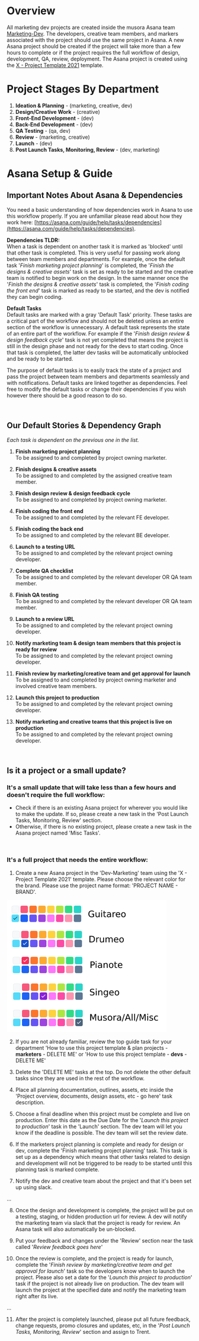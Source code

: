 # Overview

All marketing dev projects are created inside 
the musora Asana team [Marketing-Dev](https://app.Asana.com/0/1199995198037877/overview).
The developers, creative team members, and markers associated with the project 
should use the same project in Asana. A new Asana project should be created if the project
will take more than a few hours to complete or if the project requires the full workflow 
of design, development, QA, review, deployment. The Asana project is created using the 
[X - Project Template 2021](https://app.asana.com/0/1199995198037881/list) template.

# Project Stages By Department

1. **Ideation & Planning** - (marketing, creative, dev)
1. **Design/Creative Work** - (creative)
1. **Front-End Development** - (dev)
1. **Back-End Development** - (dev)
1. **QA Testing** - (qa, dev)
1. **Review** - (marketing, creative)
1. **Launch** - (dev)
1. **Post Launch Tasks, Monitoring, Review** - (dev, marketing)

# Asana Setup & Guide

## Important Notes About Asana & Dependencies
You need a basic understanding of how dependencies work in Asana to use 
this workflow properly. If you are unfamiliar please read about how they work here: 
[https://asana.com/guide/help/tasks/dependencies](https://asana.com/guide/help/tasks/dependencies).  
  
**Dependencies TLDR:**   
When a task is dependent on another task it is marked as 'blocked' 
until that other task is completed. This is very useful for passing work along between team members
and departments. For example, once the default task '_Finish marketing project planning_' is completed,
the '_Finish the designs & creative assets_' task is set as ready to be started and the creative team is 
notified to begin work on the design. In the same manner once the '_Finish the designs & creative assets_' task
is completed, the '_Finish coding the front end_' task is marked as ready to be started, and the dev
is notified they can begin coding.

**Default Tasks**  
Default tasks are marked with a gray 'Default Task' priority. These tasks are a critical part of the workflow and should
not be deleted unless an entire section of the workflow is unnecessary. A default task represents the state of an entire
part of the workflow. For example if the '_Finish design review & design feedback cycle_' task is not yet completed 
that means the project is still in the design phase and not ready for the devs to start coding. 
Once that task is completed, the latter dev tasks will be automatically unblocked and be ready to be started.  
  
The purpose of default tasks is to easily track the state of a project and pass the project between team members 
and departments seamlessly and with notifications. Default tasks are linked together as dependencies. Feel free to 
modify the default tasks or change their dependencies if you wish however there should be a good reason to do so.

<br>

## Our Default Stories & Dependency Graph

_Each task is dependent on the previous one in the list._    

1. **Finish marketing project planning**  
To be assigned to and completed by project owning marketer.
     
1. **Finish designs & creative assets**  
To be assigned to and completed by the assigned creative team member.

1. **Finish design review & design feedback cycle**  
To be assigned to and completed by project owning marketer.

1. **Finish coding the front end**  
To be assigned to and completed by the relevant FE developer.

1. **Finish coding the back end**  
To be assigned to and completed by the relevant BE developer.
   
1. **Launch to a testing URL**  
To be assigned to and completed by the relevant project owning developer.
   
1. **Complete QA checklist**  
To be assigned to and completed by the relevant developer OR QA team member.
   
1. **Finish QA testing**  
To be assigned to and completed by the relevant developer OR QA team member.
   
1. **Launch to a review URL**  
To be assigned to and completed by the relevant project owning developer.
   
1. **Notify marketing team & design team members that this project is ready for review**  
To be assigned to and completed by the relevant project owning developer.
   
1. **Finish review by marketing/creative team and get approval for launch**  
To be assigned to and completed by project owning marketer and involved creative team members.

1. **Launch this project to production**  
To be assigned to and completed by the relevant project owning developer.
   
1. **Notify marketing and creative teams that this project is live on production**  
To be assigned to and completed by the relevant project owning developer.

<br>

## Is it a project or a small update?  

### It's a small update that will take less than a few hours and doesn't require the full workflow:
- Check if there is an existing Asana project for wherever you would like to make the update.
  If so, please create a new task in the 'Post Launch Tasks, Monitoring, Review' section.
- Otherwise, if there is no existing project, please create a new task in the Asana project named 
'Misc Tasks'.
  
<br>  

### It's a full project that needs the entire workflow:  

1. Create a new Asana project in the 'Dev-Marketing' team using the 'X - Project Template 2021' 
   template. Please choose the relevant color for the brand. Please use the project name format: 'PROJECT NAME - BRAND'.
   
![Brand Asana Colors](../images/brand-asana-colors.jpg)
   
2. If you are not already familiar, review the top guide task for your department 
   'How to use this project template & plan projects - **marketers** - DELETE ME' or 
   'How to use this project template - **devs** - DELETE ME'
   
3. Delete the 'DELETE ME' tasks at the top. Do not delete the other default tasks since they are used in the rest of the
workflow.
   
4. Place all planning documentation, outlines, assets, etc inside the
   'Project overview, documents, design assets, etc - go here' task description.
   
5. Choose a final deadline when this project must be complete and live on production. Enter this date as the Due Date
for the '_Launch this project to production_' task in the 'Launch' section. The dev team will let you know if the 
   deadline is possible. The dev team will set the review date.
   
6. If the marketers project planning is complete and ready for design or dev, complete the 
   'Finish marketing project planning' task. 
   This task is set up as a dependency which means that other tasks 
   related to design and development will not be triggered to be ready to be started 
   until this planning task is marked complete.
   
7. Notify the dev and creative team about the project and that it's been set up using slack.

...

8. Once the design and development is complete, the project will be put on a testing, staging, or hidden production
url for review. A dev will notify the marketing team via slack that the project is ready for review. An Asana task
   will also automatically be un-blocked.
   
9. Put your feedback and changes under the 'Review' section near the task called '_Review feedback goes here_'

10. Once the review is complete, and the project is ready for launch, complete the 
   '_Finish review by marketing/creative team and get approval for launch_' task so the developers know when to launch
   the project. Please also set a date for the '_Launch this project to production_' task if the project is not already
   live on production. The dev team will launch the project at the specified date and notify the marketing team right 
   after its live.
   
...

11. After the project is completely launched, please put all future feedback, change requests, 
   promo closures and updates, etc, in the '_Post Launch Tasks, Monitoring, Review_' section and assign to Trent.